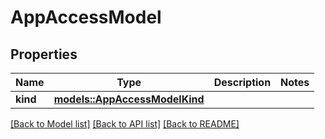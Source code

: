 # AppAccessModel

## Properties

Name | Type | Description | Notes
------------ | ------------- | ------------- | -------------
**kind** | [**models::AppAccessModelKind**](AppAccessModelKind.md) |  | 

[[Back to Model list]](../README.md#documentation-for-models) [[Back to API list]](../README.md#documentation-for-api-endpoints) [[Back to README]](../README.md)


